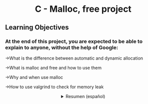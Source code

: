 <h1 align=center>C - Malloc, free project</h1>
<h2>Learning Objectives</h2>
<h3>At the end of this project, you are expected to be able to explain to anyone, without the help of Google:</h3>

→What is the difference between automatic and dynamic allocation

→What is malloc and free and how to use them

→Why and when use malloc

→How to use valgrind to check for memory leak

<details>
<summary align=center>Resumen (español)</summary>
<h3 align=center>El Lenguaje C maneja la memoria de manera <b>estática, automática y dinámica</b> y está dividida en 3 regiones:
<b>Memoria principal, Stack y Heap.</b></h3>

En la <b>memoria principal</b> están las variables <b>ESTÁTICAS, variables globales y el código ejecutable del programa.</b> Ó sea, todos aquellos datos que están presentes desde el comienzo del programa hasta que termina.

* Las variables estáticas preservan su valor durante todo el programa. Al salir de una función, éstas mantienen su valor para que cuando se vuelva a llamar a dicha función se pueda acceder al valor que tenía antes de salir (en lugar de ser nuevamente inicializada como ocurriría con una variable local).

* Las variables globales son declaradas en la cabecera del programa, antes de la declaración de funciones y antes del método main. Decimos que son variables globales porque estas variables son conocidas por todas las funciones en el programa.

En el <b>Heap</b> (memoria libre) <b>se almacena memoria dinámica</b> que se utiliza para guardar datos que se crean en el medio de la ejecución de un programa. Aquí podemos <b>asignar, reasignar y liberar espacios de memoria</b> de forma DINÁMICA.

En el Stack se almacenan las variables locales que aparecen y desaparecen en un momento puntual de la ejecución del programa.

* Las variables locales comienzan su existencia cuando la función es llamada y desaparecen cuando la función termina su ejecución, por esta razón se conocen como variables AUTOMÁTICAS.

* Los parámetros de una función también se consideran variables locales.

<h3 align=center>OPERACIONES PARA GESTIONAR MEMORIA</h3>

* <code>void *malloc(size_t size)</code> Es la función para reservar tantos bytes consecutivos de memoria como indica su único parámetro. Devuelve la dirección de memoria de la porción reservada. La memoria no se inicializa a ningún valor.

* <code>void *calloc(size_t nmemb, size_t size)</code> Reserva espacio para tantos elementos como indica su primer parámetro nmemb, y cada uno de ellos con un tamaño en bytes como indica el segundo. En otras palabras, reserva nmemb * size bytes consecutivos en memoria. Al igual que la función anterior devuelve la dirección de memoria al comienzo del bloque reservado. Esta función inicializa todos los bytes de la zona reservada al valor cero.

* <code>void free(void *ptr)</code> Función que dado un puntero, libera el espacio previamente reservado. El puntero que recibe como parámetro esta función tiene que ser el que se ha obtenido con una llamada de reserva de memoria. No es necesario incluir el tamaño. Una vez que se ejecuta esta llamada, los datos en esa porción de memoria se consideran basura, y por tanto pueden ser reutilizados por el sistema.

<details>
<summary align=center>Fuentes</summary>

https://www.aprenderaprogramar.com

https://www.fing.edu.uy/tecnoinf/mvd/cursos/prinprog/material/teo/prinprog-teorico09.pdf

https://ainotes298786558.wordpress.com/2021/07/12/que-es-una-variable-estatica/

https://www.it.uc3m.es/pbasanta/asng/course_notes/ch06s03.html

</details></details>
